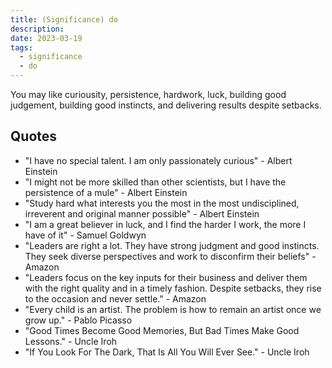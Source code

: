 ```yaml
---
title: (Significance) do
description:
date: 2023-03-19
tags:
  - significance
  - do
---
```


You may like curiousity, persistence, hardwork, luck, building good judgement, building good instincts, and delivering results despite setbacks.

## Quotes

- "I have no special talent. I am only passionately curious" - Albert Einstein
- "I might not be more skilled than other scientists, but I have the persistence of a mule" - Albert Einstein
- "Study hard what interests you the most in the most undisciplined, irreverent and original manner possible" - Albert Einstein
- "I am a great believer in luck, and I find the harder I work, the more I have of it" - Samuel Goldwyn
- "Leaders are right a lot. They have strong judgment and good instincts. They seek diverse perspectives and work to disconfirm their beliefs" - Amazon
- "Leaders focus on the key inputs for their business and deliver them with the right quality and in a timely fashion. Despite setbacks, they rise to the occasion and never settle." - Amazon
- "Every child is an artist. The problem is how to remain an artist once we grow up." - Pablo Picasso
- "Good Times Become Good Memories, But Bad Times Make Good Lessons." - Uncle Iroh
- "If You Look For The Dark, That Is All You Will Ever See." - Uncle Iroh
